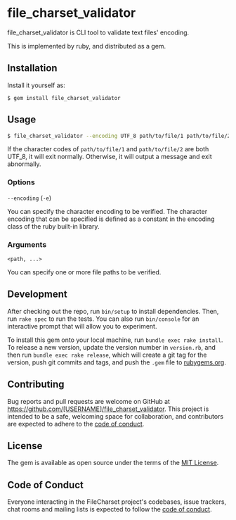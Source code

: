 # file_charset_validator

file_charset_validator is CLI tool to validate text files' encoding.

This is implemented by ruby, and distributed as a gem.

## Installation

Install it yourself as:

```
$ gem install file_charset_validator
```

## Usage


```sh
$ file_charset_validator --encoding UTF_8 path/to/file/1 path/to/file/2
```

If the character codes of `path/to/file/1` and `path/to/file/2` are both UTF_8, it will exit normally.
Otherwise, it will output a message and exit abnormally.


### Options

`--encoding` (`-e`)

You can specify the character encoding to be verified.
The character encoding that can be specified is defined as a constant in the encoding class of the ruby built-in library.

### Arguments

`<path, ...>`

You can specify one or more file paths to be verified.

## Development

After checking out the repo, run `bin/setup` to install dependencies. Then, run `rake spec` to run the tests. You can also run `bin/console` for an interactive prompt that will allow you to experiment.

To install this gem onto your local machine, run `bundle exec rake install`. To release a new version, update the version number in `version.rb`, and then run `bundle exec rake release`, which will create a git tag for the version, push git commits and tags, and push the `.gem` file to [rubygems.org](https://rubygems.org).

## Contributing

Bug reports and pull requests are welcome on GitHub at https://github.com/[USERNAME]/file_charset_validator. This project is intended to be a safe, welcoming space for collaboration, and contributors are expected to adhere to the [code of conduct](https://github.com/[USERNAME]/file_charset_validator/blob/master/CODE_OF_CONDUCT.md).


## License

The gem is available as open source under the terms of the [MIT License](https://opensource.org/licenses/MIT).

## Code of Conduct

Everyone interacting in the FileCharset project's codebases, issue trackers, chat rooms and mailing lists is expected to follow the [code of conduct](https://github.com/[USERNAME]/file_charset_validator/blob/master/CODE_OF_CONDUCT.md).

